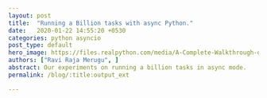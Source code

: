 ```yaml
---
layout: post
title:  "Running a Billion tasks with async Python."
date:   2020-01-22 14:55:20 +0530
categories: python asyncio
post_type: default
hero_image: https://files.realpython.com/media/A-Complete-Walkthrough-of-Pythons-Asyncio_Watermarked.5b6b9a01fdc9.jpg
authors: ["Ravi Raja Merugu", ]
abstract: Our experiments on running a billion tasks in async mode.
permalink: /blog/:title:output_ext

---
```



